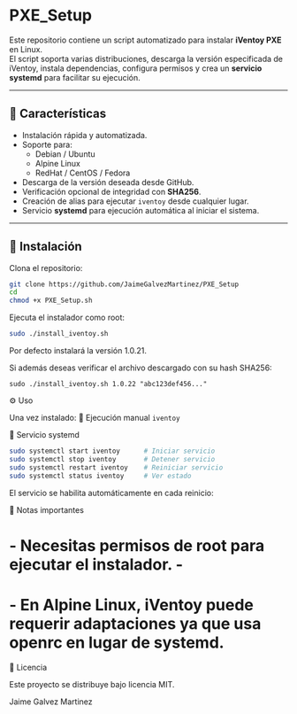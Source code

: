 # PXE_Setup


Este repositorio contiene un script automatizado para instalar **iVentoy PXE** en Linux.  
El script soporta varias distribuciones, descarga la versión especificada de iVentoy, instala dependencias, configura permisos y crea un **servicio systemd** para facilitar su ejecución.

---

## 📌 Características

- Instalación rápida y automatizada.
- Soporte para:
  - Debian / Ubuntu
  - Alpine Linux
  - RedHat / CentOS / Fedora
- Descarga de la versión deseada desde GitHub.
- Verificación opcional de integridad con **SHA256**.
- Creación de alias para ejecutar `iventoy` desde cualquier lugar.
- Servicio **systemd** para ejecución automática al iniciar el sistema.

---

## 🚀 Instalación

Clona el repositorio:

```bash
git clone https://github.com/JaimeGalvezMartinez/PXE_Setup
cd 
chmod +x PXE_Setup.sh
````
Ejecuta el instalador como root:

```bash
sudo ./install_iventoy.sh
```
Por defecto instalará la versión 1.0.21.

Si además deseas verificar el archivo descargado con su hash SHA256:
```
sudo ./install_iventoy.sh 1.0.22 "abc123def456..."
```
⚙️ Uso

Una vez instalado:
🔹 Ejecución manual
``
iventoy
``

🔹 Servicio systemd

```bash
sudo systemctl start iventoy      # Iniciar servicio
sudo systemctl stop iventoy       # Detener servicio
sudo systemctl restart iventoy    # Reiniciar servicio
sudo systemctl status iventoy     # Ver estado

```
El servicio se habilita automáticamente en cada reinicio:

📝 Notas importantes

# - Necesitas permisos de root para ejecutar el instalador. -

# - En Alpine Linux, iVentoy puede requerir adaptaciones ya que usa openrc en lugar de systemd.

📄 Licencia

Este proyecto se distribuye bajo licencia MIT.

Jaime Galvez Martinez
